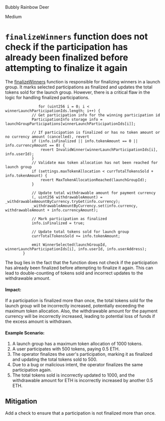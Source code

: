 Bubbly Rainbow Deer

Medium

# `finalizeWinners` function does not check if the participation has already been finalized before attempting to finalize it again

The [finalizeWinners](https://github.com/sherlock-audit/2025-02-rova/blob/main/rova-contracts/src/Launch.sol#L522-L563) function is responsible for finalizing winners in a launch group. It marks selected participations as finalized and updates the total tokens sold for the launch group. However, there is a critical flaw in the logic for handling finalized participations.

```solidity
               for (uint256 i = 0; i < winnerLaunchParticipationIds.length; i++) {
            // Get participation info for the winning participation id
            ParticipationInfo storage info = launchGroupParticipations[winnerLaunchParticipationIds[i]];

            // If participation is finalized or has no token amount or no currency amount (cancelled), revert
            if (info.isFinalized || info.tokenAmount == 0 || info.currencyAmount == 0) {
                revert InvalidWinner(winnerLaunchParticipationIds[i], info.userId);
            }
            // Validate max token allocation has not been reached for launch group
            if (settings.maxTokenAllocation < currTotalTokensSold + info.tokenAmount) {
                revert MaxTokenAllocationReached(launchGroupId);
            }

            // Update total withdrawable amount for payment currency
            (, uint256 withdrawableAmount) = _withdrawableAmountByCurrency.tryGet(info.currency);
            _withdrawableAmountByCurrency.set(info.currency, withdrawableAmount + info.currencyAmount);

            // Mark participation as finalized
            info.isFinalized = true;

            // Update total tokens sold for launch group
            currTotalTokensSold += info.tokenAmount;

            emit WinnerSelected(launchGroupId, winnerLaunchParticipationIds[i], info.userId, info.userAddress);
        }
```

The bug lies in the fact that the function does not check if the participation has already been finalized before attempting to finalize it again. This can lead to double-counting of tokens sold and incorrect updates to the withdrawable amount.

#### Impact:
If a participation is finalized more than once, the total tokens sold for the launch group will be incorrectly increased, potentially exceeding the maximum token allocation. Also, the withdrawable amount for the payment currency will be incorrectly increased, leading to potential loss of funds if the excess amount is withdrawn.

#### Example Scenario:
1. A launch group has a maximum token allocation of 1000 tokens.
2. A user participates with 500 tokens, paying 0.5 ETH.
3. The operator finalizes the user's participation, marking it as finalized and updating the total tokens sold to 500.
4. Due to a bug or malicious intent, the operator finalizes the same participation again.
5. The total tokens sold is incorrectly updated to 1000, and the withdrawable amount for ETH is incorrectly increased by another 0.5 ETH.

## Mitigation
Add a check to ensure that a participation is not finalized more than once. 